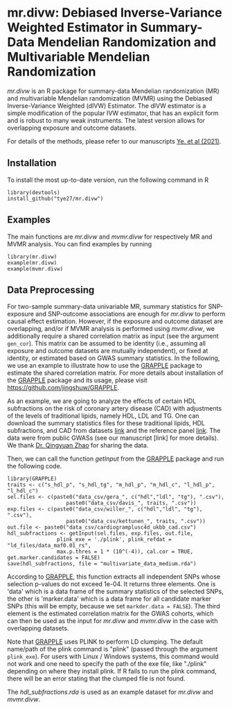 # mr.divw: Debiased Inverse-Variance Weighted Estimator in Summary-Data Mendelian Randomization and Multivariable Mendelian Randomization

*mr.divw* is an R package for summary-data Mendelian randomization (MR) and multivariable Mendelian randomization (MVMR) using the Debiased Inverse-Variance Weighted (dIVW) Estimator. The dIVW estimator is a simple modification of the popular IVW estimator, that has an explicit form and is robust to many weak instruments. The latest version allows for overlapping exposure and outcome datasets.

For details of the methods, please refer to our manuscripts [Ye. et al (2021)](chrome-extension://efaidnbmnnnibpcajpcglclefindmkaj/https://arxiv.org/pdf/1911.09802.pdf).

## Installation

To install the most up-to-date version, run the following command in R

```
library(devtools)
install_github("tye27/mr.divw")
```

## Examples
The main functions are *mr.divw* and *mvmr.divw* for respectively MR and MVMR analysis. You can find examples by running

```
library(mr.divw)
example(mr.divw)
example(mvmr.divw)
```

## Data Preprocessing

For two-sample summary-data univariable MR, summary statistics for SNP-exposure and SNP-outcome associations are enough for *mr.divw* to perform causal effect estimation. However, if the exposure and outcome dataset are overlapping, and/or if MVMR analysis is performed using *mvmr.divw*, we additionally require a shared correlation matrix as input (see the argument ```gen_cor```). This matrix can be assumed to be identity (i.e., assuming all exposure and outcome datasets are mutually independent), or fixed at identity, or estimated based on GWAS summary statistics. In the following, we use an example to illustrate how to use the [GRAPPLE](https://github.com/jingshuw/GRAPPLE) package to estimate the shared correlation matrix. For more details about installation of the [GRAPPLE](https://github.com/jingshuw/GRAPPLE) package and its usage, please visit https://github.com/jingshuw/GRAPPLE.

As an example, we are going to analyze the effects of certain HDL subfractions on the risk of coronary artery disease (CAD) with adjustments of the levels of traditional lipids, namely HDL, LDL and TG. One can download the summary statistics files for these traditional lipids, HDL subfractions, and CAD from datasets [link](...) and the reference panel [link](...). The data were from public GWASs (see our manuscript [link] for more details). We thank [Dr. Qingyuan Zhao](https://www.statslab.cam.ac.uk/~qz280/) for sharing the data. 

Then, we can call the function *getInput* from the [GRAPPLE](https://github.com/jingshuw/GRAPPLE) package and run the following code. 

```
library(GRAPPLE)
traits <- c("s_hdl_p", "s_hdl_tg", "m_hdl_p", "m_hdl_c", "l_hdl_p", "l_hdl_c")
sel.files <- c(paste0("data_csv/gera_", c("hdl","ldl", "tg"), ".csv"),
                   paste0("data_csv/davis_", traits, ".csv"))
exp.files <- c(paste0("data_csv/willer_", c("hdl","ldl", "tg"), ".csv"),
                   paste0("data_csv/kettunen_", traits, ".csv"))
out.file <- paste0("data_csv/cardiogramplusc4d_ukbb_cad.csv")
hdl_subfractions <- getInput(sel.files, exp.files, out.file,
                plink_exe = './plink', plink_refdat = "ld_files/data_maf0.01_rs", 
                max.p.thres = 1 * (10^(-4)), cal.cor = TRUE, get.marker.candidates = FALSE)
save(hdl_subfractions, file = "multivariate_data_medium.rda")
```

According to [GRAPPLE](https://github.com/jingshuw/GRAPPLE), this function extracts all independent SNPs whose selection p-values do not exceed 1e-04. It returns three elements. One is 'data' which is a data frame of the summary statistics of the selected SNPs, the other is 'marker.data' which is a data frame for all candidate marker SNPs (this will be empty, because we set ```markder.data = FALSE```). The third element is the estimated correlation matrix for the GWAS cohorts, which can then be used as the input for *mr.divw* and *mvmr.divw* in the case with overlapping datasets.

Note that [GRAPPLE](https://github.com/jingshuw/GRAPPLE) uses PLINK to perform LD clumping. The default name/path of the plink command is "plink" (passed through the argument ```plink_exe```). For users with Linux / Windows systems, this command would not work and one need to specify the path of the exe file, like "./plink" depending on where they install plink. If R fails to run the plink command, there will be an error stating that the clumped file is not found.

The *hdl_subfractions.rda* is used as an example dataset for *mr.divw* and *mvmr.divw*.




